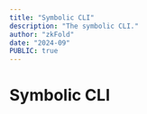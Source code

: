 ```yaml
---
title: "Symbolic CLI"
description: "The symbolic CLI."
author: "zkFold"
date: "2024-09"
PUBLIC: true
---
```


# Symbolic CLI